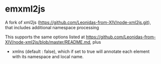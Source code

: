 emxml2js
========

A fork of xml2js (https://github.com/Leonidas-from-XIV/node-xml2js.git), that includes additional namespace processing

This supports the same options listed at 
https://github.com/Leonidas-from-XIV/node-xml2js/blob/master/README.md, plus

* xmlns (default : false), which if set to true will annotate each
  element with its namespace and local name. 
